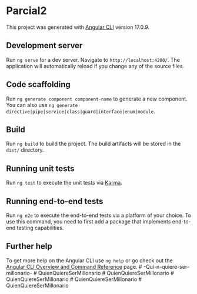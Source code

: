 # Parcial2

This project was generated with [Angular CLI](https://github.com/angular/angular-cli) version 17.0.9.

## Development server

Run `ng serve` for a dev server. Navigate to `http://localhost:4200/`. The application will automatically reload if you change any of the source files.

## Code scaffolding

Run `ng generate component component-name` to generate a new component. You can also use `ng generate directive|pipe|service|class|guard|interface|enum|module`.

## Build

Run `ng build` to build the project. The build artifacts will be stored in the `dist/` directory.

## Running unit tests

Run `ng test` to execute the unit tests via [Karma](https://karma-runner.github.io).

## Running end-to-end tests

Run `ng e2e` to execute the end-to-end tests via a platform of your choice. To use this command, you need to first add a package that implements end-to-end testing capabilities.

## Further help

To get more help on the Angular CLI use `ng help` or go check out the [Angular CLI Overview and Command Reference](https://angular.io/cli) page.
#   - Q u i - n - q u i e r e - s e r - m i l l o n a r i o -  
 #   Q u i e n Q u i e r e S e r M i l l o n a r i o  
 #   Q u i e n Q u i e r e S e r M i l l o n a r i o  
 #   Q u i e n Q u i e r e S e r M i l l o n a r i o  
 #   Q u i e n Q u i e r e S e r M i l l o n a r i o  
 #   Q u i e n Q u i e r e S e r M i l l o n a r i o  
 